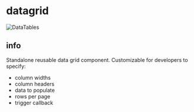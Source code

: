 # datagrid

![DataTables](http://static1.squarespace.com/static/54b38888e4b089270ed78e04/t/56ce1931d51cd4851b081655/1456347461050/?format=2500w)

## info

Standalone reusable data grid component. Customizable for developers to specify: 
+ column widths
+ column headers
+ data to populate
+ rows per page
+ trigger callback


